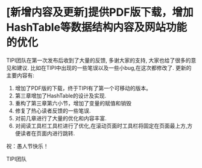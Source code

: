 # [新增内容及更新]提供PDF版下载，增加HashTable等数据结构内容及网站功能的优化

TIPI团队在第一次发布后收到了大量的反馈, 多谢大家的支持, 大家也给了很多的意见和建议.
比如在TIPI中出现的一些笔误以及一些小bug,在这次都修改了. 更新的主要内容有:

1. 增加了PDF版的下载，终于TIPI有了第一个可移动的版本。
1. 第三章增加了HashTable的设计及实现.
1. 重构了第三章第六小节，增加了变量的赋值和销毁
1. 修复了热心读者反馈的一些笔误.
1. 对前几章进行了大量的优化和内容丰富.
1. 对阅读工具栏工具栏进行了优化,在滚动页面时工具栏将固定在页面最上方,方便读者在页面内进行跳转.

祝：愚人节快乐！

TIPI团队
